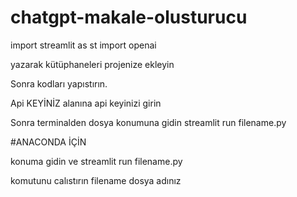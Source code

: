 # chatgpt-makale-olusturucu

import streamlit as st
import openai

yazarak kütüphaneleri projenize ekleyin

Sonra kodları yapıstırın.

Api KEYİNİZ alanına api keyinizi girin

Sonra terminalden dosya konumuna gidin
streamlit run filename.py

#ANACONDA İÇİN

konuma gidin ve 
streamlit run filename.py

komutunu calıstırın
filename dosya adınız
